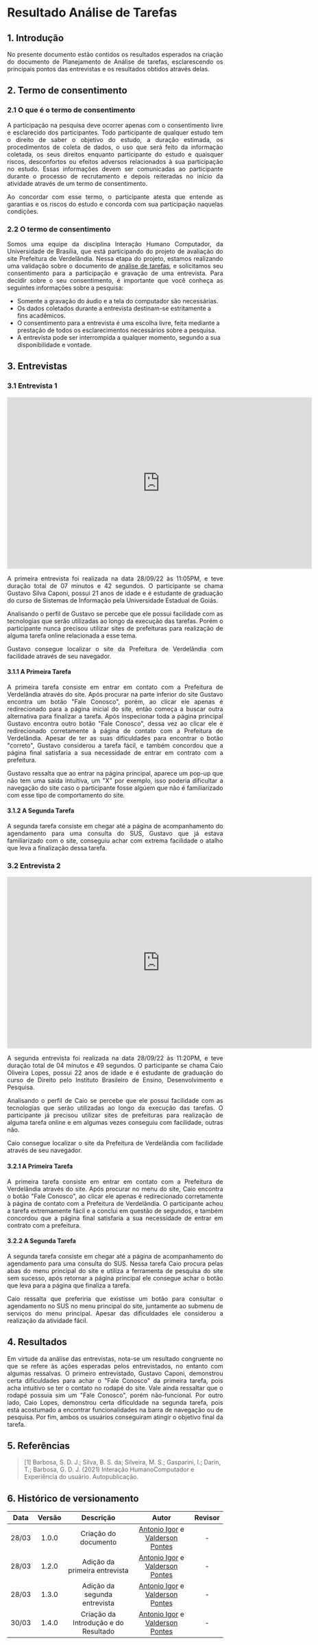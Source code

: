 # Resultado Análise de Tarefas

## 1. Introdução

<p align="justify">
No presente documento estão contidos os resultados esperados na criação do documento de <a>Planejamento de Análise de tarefas</a>, esclarescendo os principais pontos das entrevistas e os resultados obtidos através delas.
</p>

## 2. Termo de consentimento

### 2.1 O que é o termo de consentimento

<p align="justify">
A participação na pesquisa deve ocorrer apenas com o consentimento livre e esclarecido dos participantes. Todo participante de qualquer estudo tem o direito de saber o objetivo do estudo, a duração estimada, os procedimentos de coleta de dados, o uso que será feito da informação coletada, os seus direitos enquanto participante do estudo e quaisquer riscos, desconfortos ou efeitos adversos relacionados à sua participação no estudo. Essas informações devem ser comunicadas ao participante durante o processo de recrutamento e depois reiteradas no início da atividade através de um termo de consentimento.
</p> 
<p align="justify">
Ao concordar com esse termo, o participante atesta que entende as garantias e os riscos do estudo e concorda com sua participação naquelas condições.
</p>

### 2.2 O termo de consentimento

<p align="justify">
Somos uma equipe da disciplina Interação Humano Computador, da Universidade de Brasília, que está participando do projeto de avaliação do site Prefeitura de Verdelândia. Nessa etapa do projeto, estamos realizando uma validação sobre o documento de <a href="https://interacao-humano-computador.github.io/2021.2-Prefeitura-Verdelandia/documentos/02-Perfil-Persona-Analise/AnaliseHierarquica/">análise de tarefas</a>, e solicitamos seu consentimento para a participação e gravação de uma entrevista. Para decidir sobre o seu consentimento, é importante que você conheça as seguintes informações sobre a pesquisa:
</p>

-   Somente a gravação do áudio e a tela do computador são necessárias.
-   Os dados coletados durante a entrevista destinam-se estritamente a fins acadêmicos.
-   O consentimento para a entrevista é uma escolha livre, feita mediante a prestação de todos os
    esclarecimentos necessários sobre a pesquisa.
-   A entrevista pode ser interrompida a qualquer momento, segundo a sua disponibilidade e
    vontade.

## 3. Entrevistas

### 3.1 Entrevista 1

<p align="center">
<iframe width="711" height="400" src="https://www.youtube.com/embed/9LRaZjfOEg8" title="YouTube video player" frameborder="0" allow="accelerometer; autoplay; clipboard-write; encrypted-media; gyroscope; picture-in-picture" allowfullscreen></iframe>
</p>

<p align="justify">
A primeira entrevista foi realizada na data 28/09/22 às 11:05PM, e teve duração total de 07 minutos e 42 segundos. O participante se chama Gustavo Silva Caponi, possui 21 anos de idade e é estudante de graduação do curso de Sistemas de Informação pela Universidade Estadual de Goiás.
</p>
<p align="justify">
Analisando o perfil de Gustavo se percebe que ele possui facilidade com as tecnologias que serão utilizadas ao longo da execução das tarefas. Porém o participante nunca precisou utilizar sites de prefeituras para realização de alguma tarefa online relacionada a esse tema.
</p>

<p align="justify">
Gustavo consegue localizar o site da Prefeitura de Verdelândia com facilidade através de seu navegador.
</p>

#### 3.1.1 A Primeira Tarefa

<p align="justify">
A primeira tarefa consiste em entrar em contato com a Prefeitura de Verdelândia através do site. Após procurar na parte inferior do site Gustavo encontra um botão "Fale Conosco", porém, ao clicar ele apenas é redirecionado para a página inicial do site, então começa a buscar outra alternativa para finalizar a tarefa. Após inspecionar toda a página principal Gustavo encontra outro botão "Fale Conosco", dessa vez ao clicar ele é redirecionado corretamente à página de contato com a Prefeitura de Verdelândia. Apesar de ter as suas dificuldades para encontrar o botão "correto", Gustavo considerou a tarefa fácil, e também concordou que a página final satisfaria a sua necessidade de entrar em contrato com a prefeitura.
</p>
<p align="justify">
Gustavo ressalta que ao entrar na página principal, aparece um pop-up que não tem uma saída intuitiva, um "X" por exemplo, isso poderia dificultar a navegação do site caso o participante fosse algúem que não é familiarizado com esse tipo de comportamento do site.
</p>

#### 3.1.2 A Segunda Tarefa

<p align="justify">
A segunda tarefa consiste em chegar até a página de acompanhamento do agendamento para uma consulta do SUS, Gustavo que já estava familiarizado com o site, conseguiu achar com extrema facilidade o atalho que leva a finalização dessa tarefa.
</p>

### 3.2 Entrevista 2

<p align="center">
<iframe width="711" height="400" src="https://www.youtube.com/embed/4o9q4ELRdjs" title="YouTube video player" frameborder="0" allow="accelerometer; autoplay; clipboard-write; encrypted-media; gyroscope; picture-in-picture" allowfullscreen></iframe>
</p>

<p align="justify">
A segunda entrevista foi realizada na data 28/09/22 às 11:20PM, e teve duração total de 04 minutos e 49 segundos. O participante se chama Caio Oliveira Lopes, possui 22 anos de idade e é estudante de graduação do curso de Direito pelo Instituto Brasileiro de Ensino, Desenvolvimento e Pesquisa.
</p>
<p align="justify">
Analisando o perfil de Caio se percebe que ele possui facilidade com as tecnologias que serão utilizadas ao longo da execução das tarefas. O participante já precisou utilizar sites de prefeituras para realização de alguma tarefa online e em algumas vezes conseguiu com facilidade, outras não.
</p>

<p align="justify">
Caio consegue localizar o site da Prefeitura de Verdelândia com facilidade através de seu navegador.
</p>

#### 3.2.1 A Primeira Tarefa

<p align="justify">
A primeira tarefa consiste em entrar em contato com a Prefeitura de Verdelândia através do site. Após procurar no menu do site, Caio encontra o botão "Fale Conosco", ao clicar ele apenas é redirecionado corretamente à página de contato com a Prefeitura de Verdelândia. O participante achou a tarefa extremamente fácil e a conclui em questão de segundos, e também concordou que a página final satisfaria a sua necessidade de entrar em contrato com a prefeitura.
</p>

#### 3.2.2 A Segunda Tarefa

<p align="justify">
A segunda tarefa consiste em chegar até a página de acompanhamento do agendamento para uma consulta do SUS. Nessa tarefa Caio procura pelas abas do menu principal do site e utiliza a ferramenta de pesquisa do site sem sucesso, após retornar a página principal ele consegue achar o botão que leva para a página que finaliza a tarefa.
</p>
<p align="justify">
Caio ressalta que preferiria que existisse um botão para consultar o agendamento no SUS no menu principal do site, juntamente ao submenu de serviços do menu principal. Apesar das dificuldades ele considerou a realização da atividade fácil.
</p>

## 4. Resultados

<p align="justify">
Em virtude da análise das entrevistas, nota-se um resultado congruente no que se refere às ações esperadas pelos entrevistados, no entanto com algumas ressalvas. O primeiro entrevistado, Gustavo Caponi, demonstrou certa dificuldades para achar o "Fale Conosco" da primeira tarefa, pois acha intuitivo se ter o contato no rodapé do site. Vale ainda ressaltar que o rodapé possuia sim um "Fale Conosco", porém não-funcional. Por outro lado, Caio Lopes, demonstrou certa dificuldade na segunda tarefa, pois está acostumado a encontrar funcionalidades na barra de navegação ou de pesquisa.
Por fim, ambos os usuários conseguiram atingir o objetivo final da tarefa.

</p>

## 5. Referências

> [1] Barbosa, S. D. J.; Silva, B. S. da; Silveira, M. S.; Gasparini, I.; Darin, T.; Barbosa, G. D. J. (2021) Interação HumanoComputador e Experiência do usuário. Autopublicação.

## 6. Histórico de versionamento

| Data  | Versão |              Descrição               |                                                    Autor                                                    | Revisor |
| :---: | :----: | :----------------------------------: | :---------------------------------------------------------------------------------------------------------: | :-----: |
| 28/03 | 1.0.0  |         Criação do documento         | [Antonio Igor](https://github.com/antonioigorcarvalho) e [Valderson Pontes](https://github.com/valdersonjr) |    -    |
| 28/03 | 1.2.0  |    Adição da primeira entrevista     | [Antonio Igor](https://github.com/antonioigorcarvalho) e [Valderson Pontes](https://github.com/valdersonjr) |    -    |
| 28/03 | 1.3.0  |     Adição da segunda entrevista     | [Antonio Igor](https://github.com/antonioigorcarvalho) e [Valderson Pontes](https://github.com/valdersonjr) |    -    |
| 30/03 | 1.4.0  | Criação da Introdução e do Resultado | [Antonio Igor](https://github.com/antonioigorcarvalho) e [Valderson Pontes](https://github.com/valdersonjr) |    -    |

